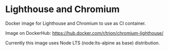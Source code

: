 # Lighthouse and Chromium

Docker image for Lighthouse and Chromium to use as CI container.

Image on DockerHub: https://hub.docker.com/r/trion/chromium-lighthouse/

Currently this image uses Node LTS (node:lts-alpine as base) distribution.
